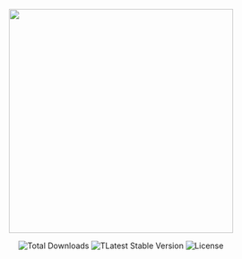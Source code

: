 <p align="center">
  <a href="https://getbootstrap.com/" target="_blank"><img src="https://i.imgur.com/UURHBWT.png" width="400"></a>
</p>

<p align="center">
  <img src="https://img.shields.io/badge/downloads-+500M-5555ff" alt="Total Downloads">
  <img src="https://img.shields.io/badge/version-v5-green" alt="TLatest Stable Version">
  <img src="https://img.shields.io/badge/license-MIT-yellow" alt="License">
</p>
